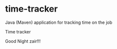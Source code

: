 # time-tracker
Java (Maven) application for tracking time on the job

Time tracker

Good Night zair!!!
